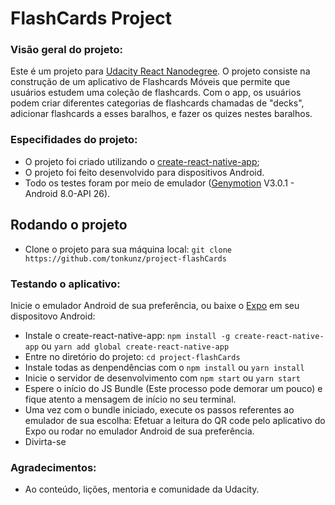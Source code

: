 # FlashCards Project

### Visão geral do projeto:
Este é um projeto para [Udacity React Nanodegree](https://www.udacity.com/course/react-nanodegree--nd019).
O projeto consiste na construção de um aplicativo de Flashcards Móveis que permite que usuários estudem uma coleção de flashcards.
Com o app, os usuários podem criar diferentes categorias de flashcards chamadas de "decks", adicionar flashcards a esses baralhos, e fazer os quizes nestes baralhos.

### Especifidades do projeto:
- O projeto foi criado utilizando o [create-react-native-app](https://github.com/react-community/create-react-native-app);
- O projeto foi feito desenvolvido para dispositivos Android.
- Todo os testes foram por meio de emulador ([Genymotion](https://www.genymotion.com/) V3.0.1 - Android 8.0-API 26).

## Rodando o projeto

- Clone o projeto para sua máquina local: `git clone https://github.com/tonkunz/project-flashCards`
    
### Testando o aplicativo:

Inicie o emulador Android de sua preferência, ou baixe o [Expo](https://itunes.apple.com/us/app/expo-client/id982107779) em seu dispositovo Android:
- Instale o create-react-native-app: `npm install -g create-react-native-app` ou `yarn add global create-react-native-app`
- Entre no diretório do projeto: `cd project-flashCards`
- Instale todas as denpendências com o `npm install` ou `yarn install`
- Inicie o servidor de desenvolvimento com `npm start` ou `yarn start`
- Espere o início do JS Bundle (Este processo pode demorar um pouco) e fique atento a mensagem de início no seu terminal.
- Uma vez com o bundle iniciado, execute os passos referentes ao emulador de sua escolha: Efetuar a leitura do QR code pelo aplicativo do Expo ou rodar no emulador Android de sua preferência.
- Divirta-se

### Agradecimentos:
- Ao conteúdo, lições, mentoria e comunidade da Udacity.
